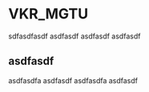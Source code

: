 # VKR_MGTU
sdfasdfasdf
asdfasdf
asdfasdf
asdfasdf

## asdfasdf
asdfasdfa
asdfasdf
asdfasdfa
asdfasdf
